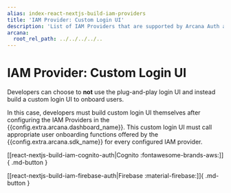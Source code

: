 ```yaml
---
alias: index-react-nextjs-build-iam-providers
title: 'IAM Provider: Custom Login UI'
description: 'List of IAM Providers that are supported by Arcana Auth and how to build user authentication for onboarding React/Next.js Web3 app users in apps integrated with the Arcana SDK.'
arcana:
  root_rel_path: ../../../../..
---
```


# IAM Provider: Custom Login UI

Developers can choose to **not** use the plug-and-play login UI and instead build a custom login UI to onboard users.

In this case, developers must build custom login UI themselves after configuring the IAM Providers in the {{config.extra.arcana.dashboard_name}}. This custom login UI must call appropriate user onboarding functions offered by the {{config.extra.arcana.sdk_name}} for every configured IAM provider.

[[react-nextjs-build-iam-cognito-auth|Cognito :fontawesome-brands-aws:]]{ .md-button }

[[react-nextjs-build-iam-firebase-auth|Firebase :material-firebase:]]{ .md-button }